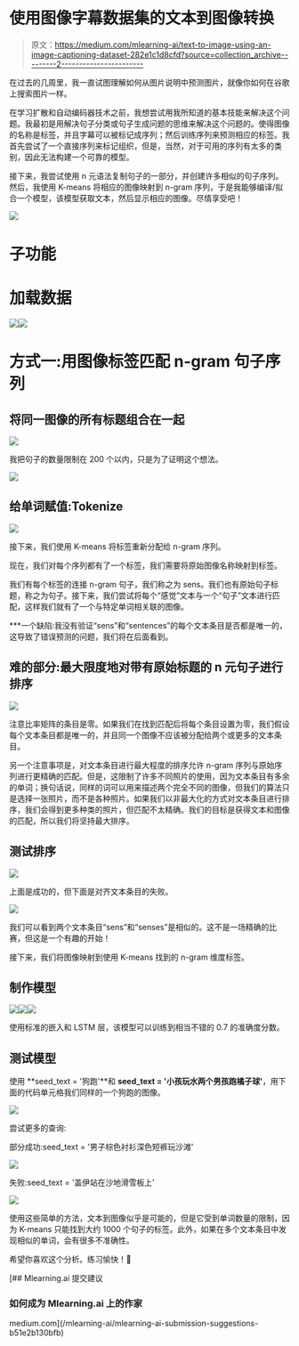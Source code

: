 # 使用图像字幕数据集的文本到图像转换

> 原文：<https://medium.com/mlearning-ai/text-to-image-using-an-image-captioning-dataset-282e1c1d8cfd?source=collection_archive---------2----------------------->

在过去的几周里，我一直试图理解如何从图片说明中预测图片，就像你如何在谷歌上搜索图片一样。

在学习扩散和自动编码器技术之前，我想尝试用我所知道的基本技能来解决这个问题。我最初是用解决句子分类或句子生成问题的思维来解决这个问题的。使得图像的名称是标签，并且字幕可以被标记成序列；然后训练序列来预测相应的标签。我首先尝试了一个直接序列来标记组织，但是，当然，对于可用的序列有太多的类别，因此无法构建一个可靠的模型。

接下来，我尝试使用 n 元语法复制句子的一部分，并创建许多相似的句子序列。然后，我使用 K-means 将相应的图像映射到 n-gram 序列，于是我能够编译/拟合一个模型，该模型获取文本，然后显示相应的图像。尽情享受吧！

![](img/67ec952c184d674434237414ecea5ffc.png)

# 子功能

# 加载数据

![](img/0d4db436ade0ef567821e182ca9679b0.png)![](img/9e827d3a39bbe78416a7588dfd030602.png)

# 方式一:用图像标签匹配 n-gram 句子序列

## 将同一图像的所有标题组合在一起

![](img/14a12f1aaa91286d72b4eaf1dbd9dd95.png)

我把句子的数量限制在 200 个以内，只是为了证明这个想法。

![](img/f6eb021cae7c33a1293937c362c50a93.png)

## 给单词赋值:Tokenize

![](img/5ea73371a7162d23eb7070c55b5937a2.png)

接下来，我们使用 K-means 将标签重新分配给 n-gram 序列。

现在，我们对每个序列都有了一个标签，我们需要将原始图像名称映射到标签。

我们有每个标签的连接 n-gram 句子，我们称之为 sens。我们也有原始句子标题，称之为句子。接下来，我们尝试将每个“感觉”文本与一个“句子”文本进行匹配，这样我们就有了一个与特定单词相关联的图像。

***一个缺陷:我没有验证“sens”和“sentences”的每个文本条目是否都是唯一的，这导致了错误预测的问题，我们将在后面看到。

## 难的部分:最大限度地对带有原始标题的 n 元句子进行排序

![](img/d963e42bc9ddb314f115b01322dcbeff.png)

注意比率矩阵的条目是零。如果我们在找到匹配后将每个条目设置为零，我们假设每个文本条目都是唯一的，并且同一个图像不应该被分配给两个或更多的文本条目。

另一个注意事项是，对文本条目进行最大程度的排序允许 n-gram 序列与原始序列进行更精确的匹配。但是，这限制了许多不同照片的使用，因为文本条目有多余的单词；换句话说，同样的词可以用来描述两个完全不同的图像，但我们的算法只是选择一张照片，而不是各种照片。如果我们以非最大化的方式对文本条目进行排序，我们会得到更多种类的照片，但匹配不太精确。我们的目标是获得文本和图像的匹配，所以我们将坚持最大排序。

## 测试排序

![](img/46312555c5c19e321f18821b3ed888a2.png)

上面是成功的，但下面是对齐文本条目的失败。

![](img/5bad1b3e0fc4a4f61b0bc1a0e7cc2594.png)

我们可以看到两个文本条目“sens”和“senses”是相似的。这不是一场精确的比赛，但这是一个有趣的开始！

接下来，我们将图像映射到使用 K-means 找到的 n-gram 维度标签。

## 制作模型

![](img/e91904a763d71b2cf1e6a4d4a96a33f4.png)![](img/9b224fd5f72e05bfe5f7809d77e7541b.png)![](img/bce36dbda482be29a000fa54b5a535d7.png)

使用标准的嵌入和 LSTM 层，该模型可以训练到相当不错的 0.7 的准确度分数。

## 测试模型

使用 **seed_text = '狗跑'**和 **seed_text = '小孩玩水两个男孩跑橘子球'**，用下面的代码单元格我们同样的一个狗跑的图像。

![](img/05111f723445c37e065746cfa362cb2d.png)

尝试更多的查询:

部分成功:seed_text = '男子棕色衬衫深色短裤玩沙滩'

![](img/dc75801681c1935ef63f0e5af3069353.png)

失败:seed_text = '盖伊站在沙地滑雪板上'

![](img/6298cec7e5d7ad1c6883084d44ac9e26.png)

使用这些简单的方法，文本到图像似乎是可能的，但是它受到单词数量的限制，因为 K-means 只能找到大约 1000 个句子的标签。此外，如果在多个文本条目中发现相似的单词，会有很多不准确性。

希望你喜欢这个分析。练习愉快！👋

[](/mlearning-ai/mlearning-ai-submission-suggestions-b51e2b130bfb) [## Mlearning.ai 提交建议

### 如何成为 Mlearning.ai 上的作家

medium.com](/mlearning-ai/mlearning-ai-submission-suggestions-b51e2b130bfb)